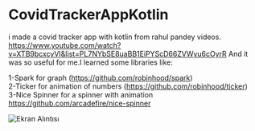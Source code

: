 # CovidTrackerAppKotlin
i made a covid tracker app with kotlin from rahul pandey videos.
https://www.youtube.com/watch?v=XTB9bcxcyVI&list=PL7NYbSE8uaBB1EiPYScD66ZVWyu6cOyrR
And it was so useful for me.I learned some libraries like:
 <br> 
 
 1-Spark for graph  (https://github.com/robinhood/spark) <br>
2-Ticker for animation of numbers (https://github.com/robinhood/ticker) <br>
3-Nice Spinner for a spinner with animation https://github.com/arcadefire/nice-spinner <br>

![Ekran Alıntısı](https://user-images.githubusercontent.com/73062239/131826059-2d10d2ef-f273-47d9-ae2c-c09d99b62267.PNG)

